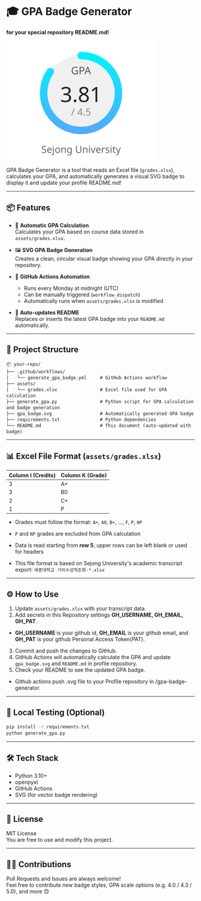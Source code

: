 # 🎓 GPA Badge Generator
**for your special repository README.md!**

<img src="gpa_badge.svg" alt="GPA badge">

GPA Badge Generator is a tool that reads an Excel file (`grades.xlsx`), calculates your GPA, and automatically generates a visual SVG badge to display it and update your profile README.md!

---

## 📦 Features

- 🎯 **Automatic GPA Calculation**  
  Calculates your GPA based on course data stored in `assets/grades.xlsx`.

- 🖼️ **SVG GPA Badge Generation**  
  Creates a clean, circular visual badge showing your GPA directly in your repository.

- 🤖 **GitHub Actions Automation**  
  - Runs every Monday at midnight (UTC)
  - Can be manually triggered (`workflow_dispatch`)
  - Automatically runs when `assets/grades.xlsx` is modified

- 📌 **Auto-updates README**  
  Replaces or inserts the latest GPA badge into your `README.md` automatically.

---

## 📁 Project Structure

```
📦 your-repo/
├── .github/workflows/
│   └── generate_gpa_badge.yml     # GitHub Actions workflow
├── assets/
│   └── grades.xlsx                # Excel file used for GPA calculation
├── generate_gpa.py                # Python script for GPA calculation and badge generation
├── gpa_badge.svg                  # Automatically generated GPA badge
├── requirements.txt               # Python dependencies
└── README.md                      # This document (auto-updated with badge)
```

---

## 📊 Excel File Format (`assets/grades.xlsx`)

| Column I (Credits) | Column K (Grade) |
|--------------------|------------------|
| 3                  | A+               |
| 3                  | B0               |
| 2                  | C+               |
| 1                  | P                |

- Grades must follow the format: `A+`, `A0`, `B+`, ..., `F`, `P`, `NP`
- `P` and `NP` grades are excluded from GPA calculation
- Data is read starting from **row 5**, upper rows can be left blank or used for headers

- This file format is based on Sejong University's academic transcript export: `세종대학교 기이수성적조회-*.xlsx`

---

## ⚙️ How to Use

1. Update `assets/grades.xlsx` with your transcript data.
2. Add secrets in this Repository settings **GH_USERNAME, GH_EMAIL, GH_PAT**.
- **GH_USERNAME** is your github id, **GH_EMAIL** is your github email, and **GH_PAT** is your github Personal Access Token(PAT).
3. Commit and push the changes to GitHub.
4. GitHub Actions will automatically calculate the GPA and update `gpa_badge.svg` and `README.md` in profile repository.
5. Check your README to see the updated GPA badge.

- Github actions push .svg file to your Profile repository in /gpa-badge-generator.

---

## 🧪 Local Testing (Optional)

```bash
pip install -r requirements.txt
python generate_gpa.py
```

---

## 🛠️ Tech Stack

- Python 3.10+
- openpyxl
- GitHub Actions
- SVG (for vector badge rendering)

---

## 📝 License

MIT License  
You are free to use and modify this project.

---

## 🙋‍♀️ Contributions

Pull Requests and Issues are always welcome!  
Feel free to contribute new badge styles, GPA scale options (e.g. 4.0 / 4.3 / 5.0), and more 😊
